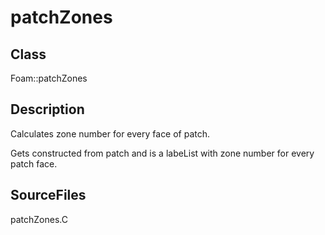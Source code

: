 # patchZones 
## Class
Foam::patchZones

## Description
Calculates zone number for every face of patch.

Gets constructed from patch and is a labeList with zone number for
every patch face.

## SourceFiles
patchZones.C

